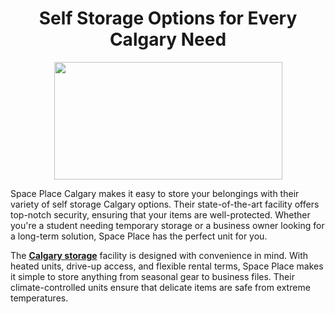 <h1 style="text-align: center;"><strong>Self Storage Options for Every Calgary Need</strong></h1>
<p><img src="https://www.spstorage.com/wp-content/uploads/2016/05/space_place_logo.png" width="365" height="188" alt="" style="display: block; margin-left: auto; margin-right: auto;" /></p>
<p>Space Place Calgary makes it easy to store your belongings with their variety of self storage Calgary options. Their state-of-the-art facility offers top-notch security, ensuring that your items are well-protected. Whether you're a student needing temporary storage or a business owner looking for a long-term solution, Space Place has the perfect unit for you.</p>
<p></p>
<p>The <a href="https://www.spstorage.com/" target="_blank" rel="noopener"><strong>Calgary storage</strong></a> facility is designed with convenience in mind. With heated units, drive-up access, and flexible rental terms, Space Place makes it simple to store anything from seasonal gear to business files. Their climate-controlled units ensure that delicate items are safe from extreme temperatures.</p>